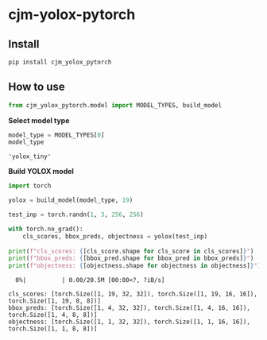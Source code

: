 # cjm-yolox-pytorch

<!-- WARNING: THIS FILE WAS AUTOGENERATED! DO NOT EDIT! -->

## Install

``` sh
pip install cjm_yolox_pytorch
```

## How to use

``` python
from cjm_yolox_pytorch.model import MODEL_TYPES, build_model
```

**Select model type**

``` python
model_type = MODEL_TYPES[0]
model_type
```

    'yolox_tiny'

**Build YOLOX model**

``` python
import torch

yolox = build_model(model_type, 19)

test_inp = torch.randn(1, 3, 256, 256)

with torch.no_grad():
    cls_scores, bbox_preds, objectness = yolox(test_inp)
    
print(f"cls_scores: {[cls_score.shape for cls_score in cls_scores]}")
print(f"bbox_preds: {[bbox_pred.shape for bbox_pred in bbox_preds]}")
print(f"objectness: {[objectness.shape for objectness in objectness]}")
```

      0%|          | 0.00/20.5M [00:00<?, ?iB/s]

    cls_scores: [torch.Size([1, 19, 32, 32]), torch.Size([1, 19, 16, 16]), torch.Size([1, 19, 8, 8])]
    bbox_preds: [torch.Size([1, 4, 32, 32]), torch.Size([1, 4, 16, 16]), torch.Size([1, 4, 8, 8])]
    objectness: [torch.Size([1, 1, 32, 32]), torch.Size([1, 1, 16, 16]), torch.Size([1, 1, 8, 8])]
